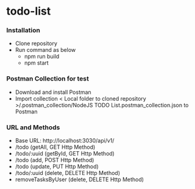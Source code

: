 # todo-list

### Installation
  - Clone repository
  - Run command as below
    - npm run build
    - npm start
   
### Postman Collection for test
  - Download and install Postman
  - Import collection < Local folder to cloned repository  >/.postman_collection/NodeJS TODO List.postman_collection.json to Postman

### URL and Methods
  - Base URL: http://localhost:3030/api/v1/
  - /todo (getAll, GET Http Method)
  - /todo/:uuid (getById, GET Http Method)
  - /todo (add, POST Http Method)
  - /todo (update, PUT Http Method)
  - /todo/:uuid (delete, DELETE Http Method)
  - removeTasksByUser (delete, DELETE Http Method)
  
